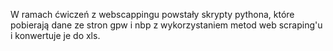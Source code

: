 W ramach ćwiczeń z webscappingu powstały skrypty pythona, które 
pobierają
dane ze stron gpw i nbp z wykorzystaniem metod web scraping'u i 
konwertuje 
je do xls.
